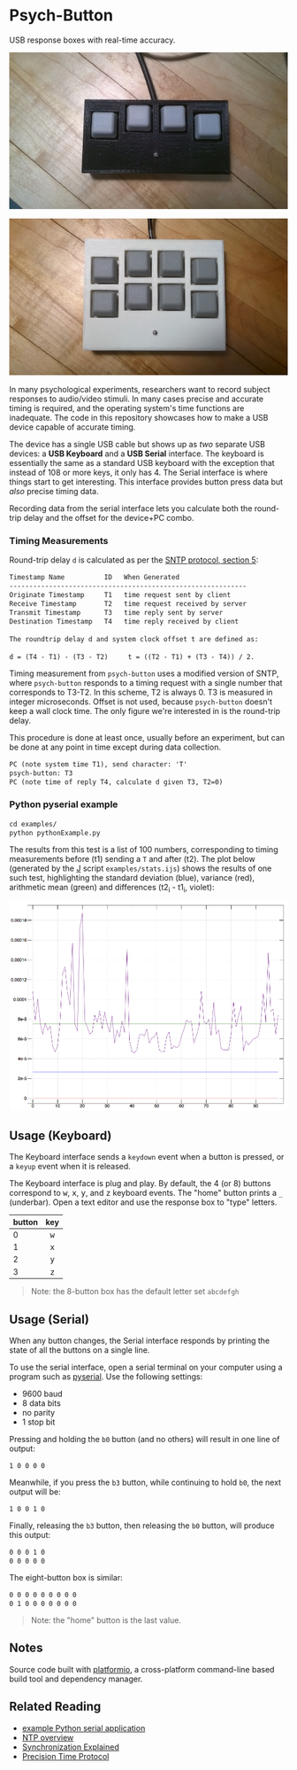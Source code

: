 Psych-Button
============
USB response boxes with real-time accuracy.

![](images/four.jpg)

![](images/eight.jpg)

In many psychological experiments, researchers want to record subject responses to audio/video stimuli.  In many cases precise and accurate timing is required, and the operating system's time functions are inadequate.  The code in this repository showcases how to make a USB device capable of accurate timing.

The device has a single USB cable but shows up as *two* separate USB devices: a **USB Keyboard** and a **USB Serial** interface.  The keyboard is essentially the same as a standard USB keyboard with the exception that instead of 108 or more keys, it only has 4.  The Serial interface is where things start to get interesting.  This interface provides button press data but *also* precise timing data.

Recording data from the serial interface lets you calculate both the round-trip delay and the offset for the device+PC combo.

### Timing Measurements
Round-trip delay `d` is calculated as per the [SNTP protocol, section 5](https://tools.ietf.org/html/rfc4330#section-5):

    Timestamp Name          ID   When Generated
    ------------------------------------------------------------
    Originate Timestamp     T1   time request sent by client
    Receive Timestamp       T2   time request received by server
    Transmit Timestamp      T3   time reply sent by server
    Destination Timestamp   T4   time reply received by client

    The roundtrip delay d and system clock offset t are defined as:

    d = (T4 - T1) - (T3 - T2)     t = ((T2 - T1) + (T3 - T4)) / 2.

Timing measurement from `psych-button` uses a modified version of SNTP, where `psych-button` responds to a timing request with a single number that corresponds to T3-T2.  In this scheme, T2 is always 0.  T3 is measured in integer microseconds.  Offset is not used, because `psych-button` doesn't keep a wall clock time.  The only figure we're interested in is the round-trip delay.

This procedure is done at least once, usually before an experiment, but can be done at any point in time except during data collection.

    PC (note system time T1), send character: 'T'
    psych-button: T3
    PC (note time of reply T4, calculate d given T3, T2=0)

### Python pyserial example

    cd examples/
    python pythonExample.py

The results from this test is a list of 100 numbers, corresponding to timing measurements before (t1) sending a `T` and after (t2).  The plot below (generated by the [J](http://www.jsoftware.com/) script `examples/stats.ijs`) shows the results of one such test, highlighting the standard deviation (blue), variance (red), arithmetic mean (green) and differences (t2<sub>i</sub> - t1<sub>i</sub>, violet):

![](images/round_trip_timing.png)

Usage (Keyboard)
----------------
The Keyboard interface sends a `keydown` event when a button is pressed, or a `keyup` event when it is released.

The Keyboard interface is plug and play.  By default, the 4 (or 8) buttons correspond to <kbd>w</kbd>, <kbd>x</kbd>, <kbd>y</kbd>, and <kbd>z</kbd> keyboard events.  The "home" button prints a `_` (underbar).  Open a text editor and use the response box to "type" letters.

| button | key          |
|--------|:------------:|
| 0      | <kbd>w</kbd> |
| 1      | <kbd>x</kbd> |
| 2      | <kbd>y</kbd> |
| 3      | <kbd>z</kbd> |

> Note: the 8-button box has the default letter set `abcdefgh`

Usage (Serial)
--------------
When any button changes, the Serial interface responds by printing the state of all the buttons on a single line.

To use the serial interface, open a serial terminal on your computer using a program such as [pyserial](https://github.com/pyserial/pyserial).  Use the following settings:

* 9600 baud
* 8 data bits
* no parity
* 1 stop bit

Pressing and holding the `b0` button (and no others) will result in one line of output:

    1 0 0 0 0

Meanwhile, if you press the `b3` button, while continuing to hold `b0`, the next output will be:

    1 0 0 1 0

Finally, releasing the `b3` button, then releasing the `b0` button, will produce this output:

    0 0 0 1 0
    0 0 0 0 0

The eight-button box is similar:

    0 0 0 0 0 0 0 0 0
    0 1 0 0 0 0 0 0 0

> Note: the "home" button is the last value.

Notes
-----
Source code built with [platformio](http://platformio.org/#!/), a cross-platform command-line based build tool and dependency manager.

Related Reading
---------------
* [example Python serial application](http://eli.thegreenplace.net/2009/08/07/a-live-data-monitor-with-python-pyqt-and-pyserial/)
* [NTP overview](https://en.wikipedia.org/wiki/Network_Time_Protocol#Clock_synchronization_algorithm)
* [Synchronization Explained](http://www.ni.com/white-paper/11369/en/)
* [Precision Time Protocol](https://en.wikipedia.org/wiki/Precision_Time_Protocol)

